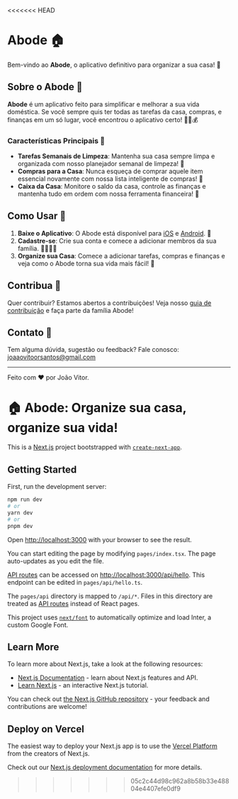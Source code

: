 <<<<<<< HEAD
# Abode 🏠

Bem-vindo ao **Abode**, o aplicativo definitivo para organizar a sua casa! 🎉

## Sobre o Abode 📖

**Abode** é um aplicativo feito para simplificar e melhorar a sua vida doméstica. Se você sempre quis ter todas as tarefas da casa, compras, e finanças em um só lugar, você encontrou o aplicativo certo! 🧹✅💰

### Características Principais 🌟

- **Tarefas Semanais de Limpeza**: Mantenha sua casa sempre limpa e organizada com nosso planejador semanal de limpeza! 🧽
- **Compras para a Casa**: Nunca esqueça de comprar aquele item essencial novamente com nossa lista inteligente de compras! 🛒
- **Caixa da Casa**: Monitore o saldo da casa, controle as finanças e mantenha tudo em ordem com nossa ferramenta financeira! 💸

## Como Usar 💼

1. **Baixe o Aplicativo**: O Abode está disponível para [iOS](link) e [Android](link). 📱
2. **Cadastre-se**: Crie sua conta e comece a adicionar membros da sua família. 👨‍👩‍👧‍👦
3. **Organize sua Casa**: Comece a adicionar tarefas, compras e finanças e veja como o Abode torna sua vida mais fácil! 🎈

## Contribua 🤝

Quer contribuir? Estamos abertos a contribuições! Veja nosso [guia de contribuição]([link](https://api.whatsapp.com/send?phone=5547997125592&text=Ola,%20vim%20pelo%20Abode)) e faça parte da família Abode!

## Contato 📧

Tem alguma dúvida, sugestão ou feedback? Fale conosco: [joaaovitoorsantos@gmail.com](mailto:joaaovitoorsantos@gmail.com)

---

Feito com ❤️ por João Vitor.

🏠 **Abode**: Organize sua casa, organize sua vida!
=======
This is a [Next.js](https://nextjs.org/) project bootstrapped with [`create-next-app`](https://github.com/vercel/next.js/tree/canary/packages/create-next-app).

## Getting Started

First, run the development server:

```bash
npm run dev
# or
yarn dev
# or
pnpm dev
```

Open [http://localhost:3000](http://localhost:3000) with your browser to see the result.

You can start editing the page by modifying `pages/index.tsx`. The page auto-updates as you edit the file.

[API routes](https://nextjs.org/docs/api-routes/introduction) can be accessed on [http://localhost:3000/api/hello](http://localhost:3000/api/hello). This endpoint can be edited in `pages/api/hello.ts`.

The `pages/api` directory is mapped to `/api/*`. Files in this directory are treated as [API routes](https://nextjs.org/docs/api-routes/introduction) instead of React pages.

This project uses [`next/font`](https://nextjs.org/docs/basic-features/font-optimization) to automatically optimize and load Inter, a custom Google Font.

## Learn More

To learn more about Next.js, take a look at the following resources:

- [Next.js Documentation](https://nextjs.org/docs) - learn about Next.js features and API.
- [Learn Next.js](https://nextjs.org/learn) - an interactive Next.js tutorial.

You can check out [the Next.js GitHub repository](https://github.com/vercel/next.js/) - your feedback and contributions are welcome!

## Deploy on Vercel

The easiest way to deploy your Next.js app is to use the [Vercel Platform](https://vercel.com/new?utm_medium=default-template&filter=next.js&utm_source=create-next-app&utm_campaign=create-next-app-readme) from the creators of Next.js.

Check out our [Next.js deployment documentation](https://nextjs.org/docs/deployment) for more details.
>>>>>>> 05c2c44d98c962a8b58b33e48804e4407efe0df9
